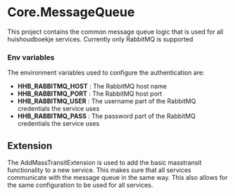 # Core.MessageQueue
This project contains the common message queue logic that is used for all huishoudboekje services. Currently only RabbitMQ is supported

### Env variables
The environment variables used to configure the authentication are:
- **HHB_RABBITMQ_HOST** : The RabbitMQ host name
- **HHB_RABBITMQ_PORT** : The RabbitMQ host port
- **HHB_RABBITMQ_USER** : The username part of the RabbitMQ credentials the service uses
- **HHB_RABBITMQ_PASS** : The password part of the RabbitMQ credentials the service uses

## Extension
The AddMassTransitExtension is used to add the basic masstransit functionality to a new service. This makes sure that all services communicate with the message queue in the same way.
This also allows for the same configuration to be used for all services.
